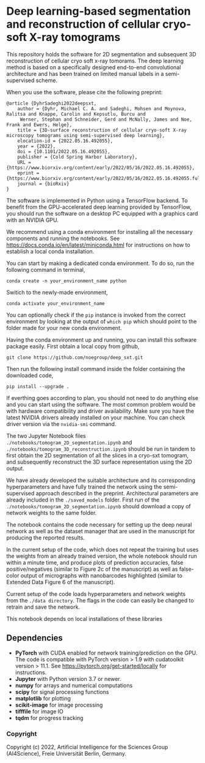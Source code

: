 # Deep learning-based segmentation and reconstruction of cellular cryo-soft X-ray tomograms

This repository holds the software for 2D segmentation and subsequent 3D reconstruction of cellular cryo soft x-ray tomorams.
The deep learning method is based on a specifically designed end-to-end convolutional architecture and has been trained on limited manual labels in a semi-supervised scheme. 

When you use the software, please cite the following preprint:

```
@article {DyhrSadeghi2022deepsxt,
	author = {Dyhr, Michael C. A. and Sadeghi, Mohsen and Moynova, Ralitsa and Knappe, Carolin and Kepsutlu, Burcu and
	 Werner, Stephan and Schneider, Gerd and McNally, James and Noe, Frank and Ewers, Helge},
	title = {3D-surface reconstruction of cellular cryo-soft X-ray microscopy tomograms using semi-supervised deep learning},
	elocation-id = {2022.05.16.492055},
	year = {2022},
	doi = {10.1101/2022.05.16.492055},
	publisher = {Cold Spring Harbor Laboratory},
	URL = {https://www.biorxiv.org/content/early/2022/05/16/2022.05.16.492055},
	eprint = {https://www.biorxiv.org/content/early/2022/05/16/2022.05.16.492055.full.pdf},
	journal = {bioRxiv}
}
```

The software is implemented in Python using a TensorFlow backend. To benefit from the GPU-accelerated deep learning provided by TensorFlow, you should run the software on a desktop PC equipped with a graphics card with an NVIDIA GPU.

We recommend using a conda environment for installing all the necessary components and running the notebooks. See <a href="https://docs.conda.io/en/latest/miniconda.html">https://docs.conda.io/en/latest/miniconda.html</a> for instructions on how to establish a local conda installation.

You can start by making a dedicated conda environment. To do so, run the following command in terminal,

```
conda create -n your_environment_name python
```

Switich to the newly-made environment,
 
```
conda activate your_environment_name
```

You can optionally check if the ```pip``` instance is invoked from the correct environment by looking at the output of ```which pip``` which should point to the folder made for your new conda environment.

Having the conda environment up and running, you can install this software package easily. First obtain a local copy from github,

```
git clone https://github.com/noegroup/deep_sxt.git
```

Then run the following install command inside the folder containing the downloaded code,

```
pip install --upgrade .
```

If everthing goes according to plan, you should not need to do anything else and you can start using the software. The most common problem would be with hardware compatibility and driver availability. Make sure you have the latest NVIDIA drivers already installed on your machine. You can check driver version via the ```nvidia-smi``` command.

The two Jupyter Notebook files ```./notebooks/tomogram_2D_segmentation.ipynb``` and ```./notebooks/tomogram_3D_reconstruction.ipynb``` should be run in tandem to first obtain the 2D segmentation of all the slices in a cryo-sxt tomogram, and subsequently reconstruct the 3D surface representation using the 2D output. 

We have already developed the suitable architecture and its corresponding hyperparameters and have fully trained the network using the semi-supervised approach described in the preprint. Architectural parameters are already included in the ```./saved_models``` folder. First run of the ```./notebooks/tomogram_2D_segmentation.ipynb``` should download a copy of network weights to the same folder.

The notebook contains the code necessary for setting up the deep neural network as well as the dataset manager that are used in the manuscript for producing the reported results.

In the current setup of the code, which does not repeat the training but uses the weights from an already trained version, the whole notebook should run within a minute time, and produce plots of prediction accuracies, false positive/negatives (similar to Figure 2c of the manuscript) as well as false-color output of micrographs with nanobarcodes highlighted (similar to Extended Data Figure 6 of the manuscript).

Current setup of the code loads hyperparameters and network weights from the ```./data directory```. The flags in the code can easily be changed to retrain and save the network.

This notebook depends on local installations of these libraries

Dependencies
------------
 - **PyTorch** with CUDA enabled for network training/prediction on the GPU. The code is compatible with PyTorch version > 1.9 with cudatoolkit version > 11.1. See <a href="https://pytorch.org/get-started/locally">https://pytorch.org/get-started/locally</a> for instructions.
 - **Jupyter** with Python version 3.7 or newer.
 - **numpy** for arrays and numerical computations
 - **scipy** for signal processing functions
 - **matplotlib** for plotting
 - **scikit-image** for image processing
 - **tifffile** for image IO
 - **tqdm** for progress tracking

### Copyright

Copyright (c) 2022, Artificial Intelligence for the Sciences Group (AI4Science), Freie Universität Berlin, Germany.


